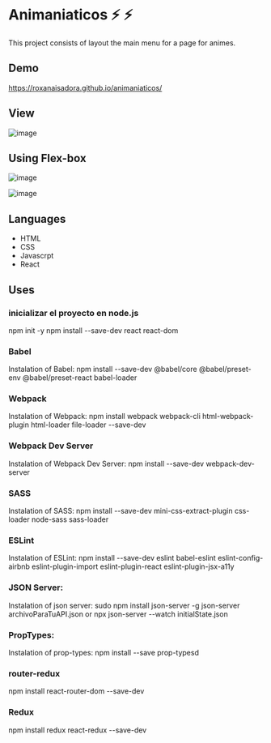 # Animaniaticos :zap: :zap:

This project consists of layout the main menu for a page for animes.

## Demo

https://roxanaisadora.github.io/animaniaticos/

## View 

![image](https://user-images.githubusercontent.com/58452664/90177165-c38b0e00-dd6f-11ea-974a-6b7c06419432.png)

## Using Flex-box

![image](https://user-images.githubusercontent.com/58452664/90177231-dd2c5580-dd6f-11ea-9468-b524854f882b.png)


![image](https://user-images.githubusercontent.com/58452664/90177268-ecab9e80-dd6f-11ea-9525-30cd916b6418.png)

## Languages

* HTML 
* CSS
* Javascrpt 
* React

## Uses
### inicializar el proyecto en node.js

npm init -y
npm install --save-dev react react-dom

### Babel

Instalation of Babel:
npm install --save-dev @babel/core @babel/preset-env @babel/preset-react babel-loader

### Webpack

Instalation of Webpack: 
npm install webpack webpack-cli html-webpack-plugin html-loader file-loader --save-dev

### Webpack Dev Server

Instalation of Webpack Dev Server:
npm install --save-dev webpack-dev-server

### SASS

Instalation of SASS:
npm install --save-dev mini-css-extract-plugin css-loader node-sass sass-loader

### ESLint

Instalation of ESLint:
npm install --save-dev eslint babel-eslint eslint-config-airbnb eslint-plugin-import eslint-plugin-react eslint-plugin-jsx-a11y

### JSON Server:
Instalation of json server:
sudo npm install json-server -g
json-server archivoParaTuAPI.json 
or
npx json-server --watch initialState.json

### PropTypes:
Instalation of prop-types:
npm install --save prop-typesd

### router-redux
npm install react-router-dom --save-dev

### Redux
npm install redux react-redux --save-dev